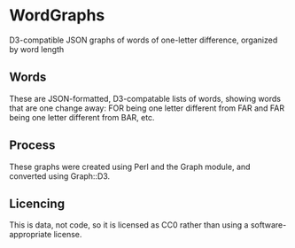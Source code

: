 # WordGraphs
D3-compatible JSON graphs of words of one-letter difference, organized by word length


## Words

These are JSON-formatted, D3-compatable lists of words, showing words that are one change away: FOR being one letter different from FAR and FAR being one letter different from BAR, etc.

## Process

These graphs were created using Perl and the Graph module, and converted using Graph::D3. 

## Licencing

This is data, not code, so it is licensed as CC0 rather than using a software-appropriate license. 

